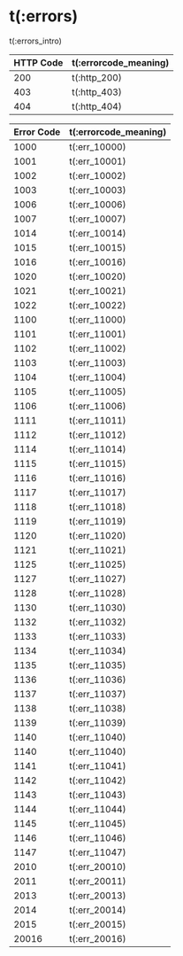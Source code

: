 # t(:errors)

t(:errors_intro)


HTTP Code | t(:errorcode_meaning)
---------- | -------
200 | t(:http_200)
403 | t(:http_403)
404 | t(:http_404)

Error Code | t(:errorcode_meaning)
---------- | -------
1000 | t(:err_10000)
1001 | t(:err_10001)
1002 | t(:err_10002)
1003 | t(:err_10003)
1006 | t(:err_10006)
1007 | t(:err_10007)
1014 | t(:err_10014)
1015 | t(:err_10015)
1016 | t(:err_10016)
1020 | t(:err_10020)
1021 | t(:err_10021)
1022 | t(:err_10022)
1100 | t(:err_11000)
1101 | t(:err_11001)
1102 | t(:err_11002)
1103 | t(:err_11003)
1104 | t(:err_11004)
1105 | t(:err_11005)
1106 | t(:err_11006)
1111 | t(:err_11011)
1112 | t(:err_11012)
1114 | t(:err_11014)
1115 | t(:err_11015)
1116 | t(:err_11016)
1117 | t(:err_11017)
1118 | t(:err_11018)
1119 | t(:err_11019)
1120 | t(:err_11020)
1121 | t(:err_11021)
1125 | t(:err_11025)
1127 | t(:err_11027)
1128 | t(:err_11028)
1130 | t(:err_11030)
1132 | t(:err_11032)
1133 | t(:err_11033)
1134 | t(:err_11034)
1135 | t(:err_11035)
1136 | t(:err_11036)
1137 | t(:err_11037)
1138 | t(:err_11038)
1139 | t(:err_11039)
1140 | t(:err_11040)
1140 | t(:err_11040)
1141 | t(:err_11041)
1142 | t(:err_11042)
1143 | t(:err_11043)
1144 | t(:err_11044)
1145 | t(:err_11045)
1146 | t(:err_11046)
1147 | t(:err_11047)
2010 | t(:err_20010)
2011 | t(:err_20011)
2013 | t(:err_20013)
2014 | t(:err_20014)
2015 | t(:err_20015)
20016 | t(:err_20016)
